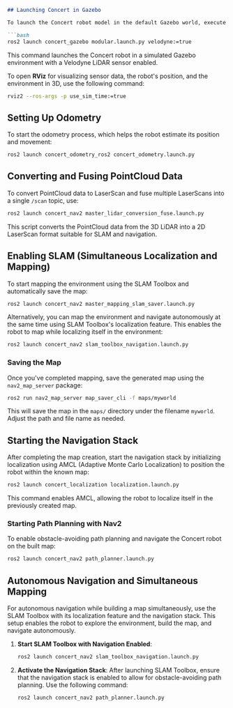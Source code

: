 ```markdown
## Launching Concert in Gazebo

To launch the Concert robot model in the default Gazebo world, execute the following command:

```bash
ros2 launch concert_gazebo modular.launch.py velodyne:=true
```

This command launches the Concert robot in a simulated Gazebo environment with a Velodyne LiDAR sensor enabled.

To open **RViz** for visualizing sensor data, the robot's position, and the environment in 3D, use the following command:

```bash
rviz2 --ros-args -p use_sim_time:=true
```

## Setting Up Odometry

To start the odometry process, which helps the robot estimate its position and movement:

```bash
ros2 launch concert_odometry_ros2 concert_odometry.launch.py
```

## Converting and Fusing PointCloud Data

To convert PointCloud data to LaserScan and fuse multiple LaserScans into a single `/scan` topic, use:

```bash
ros2 launch concert_nav2 master_lidar_conversion_fuse.launch.py
```

This script converts the PointCloud data from the 3D LiDAR into a 2D LaserScan format suitable for SLAM and navigation.

## Enabling SLAM (Simultaneous Localization and Mapping)

To start mapping the environment using the SLAM Toolbox and automatically save the map:

```bash
ros2 launch concert_nav2 master_mapping_slam_saver.launch.py
```

Alternatively, you can map the environment and navigate autonomously at the same time using SLAM Toolbox's localization feature. This enables the robot to map while localizing itself in the environment:

```bash
ros2 launch concert_nav2 slam_toolbox_navigation.launch.py
```

### Saving the Map

Once you've completed mapping, save the generated map using the `nav2_map_server` package:

```bash
ros2 run nav2_map_server map_saver_cli -f maps/myworld
```

This will save the map in the `maps/` directory under the filename `myworld`. Adjust the path and file name as needed.

## Starting the Navigation Stack

After completing the map creation, start the navigation stack by initializing localization using AMCL (Adaptive Monte Carlo Localization) to position the robot within the known map:

```bash
ros2 launch concert_localization localization.launch.py
```

This command enables AMCL, allowing the robot to localize itself in the previously created map.

### Starting Path Planning with Nav2

To enable obstacle-avoiding path planning and navigate the Concert robot on the built map:

```bash
ros2 launch concert_nav2 path_planner.launch.py
```

## Autonomous Navigation and Simultaneous Mapping

For autonomous navigation while building a map simultaneously, use the SLAM Toolbox with its localization feature and the navigation stack. This setup enables the robot to explore the environment, build the map, and navigate autonomously.

1. **Start SLAM Toolbox with Navigation Enabled**:
    ```bash
    ros2 launch concert_nav2 slam_toolbox_navigation.launch.py
    ```

2. **Activate the Navigation Stack**:
    After launching SLAM Toolbox, ensure that the navigation stack is enabled to allow for obstacle-avoiding path planning. Use the following command:

    ```bash
    ros2 launch concert_nav2 path_planner.launch.py
    ```
